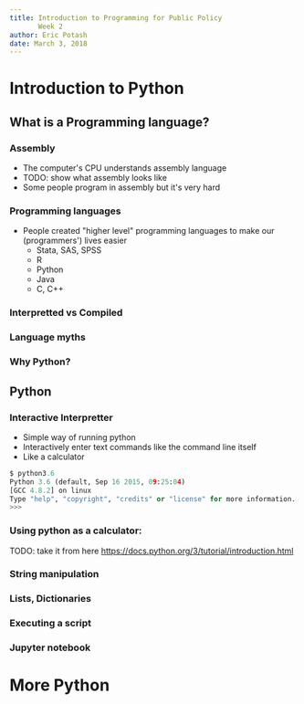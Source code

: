 ```yaml
---
title: Introduction to Programming for Public Policy
       Week 2
author: Eric Potash
date: March 3, 2018
---
```

# Introduction to Python

## What is a Programming language?

### Assembly

* The computer's CPU understands assembly language
* TODO: show what assembly looks like
* Some people program in assembly but it's very hard

### Programming languages

* People created "higher level" programming languages to make our (programmers') lives easier
    * Stata, SAS, SPSS
    * R
    * Python
    * Java
    * C, C++

### Interpretted vs Compiled

### Language myths

### Why Python?

## Python

### Interactive Interpretter

* Simple way of running python
* Interactively enter text commands like the command line itself
* Like a calculator

```python
$ python3.6
Python 3.6 (default, Sep 16 2015, 09:25:04)
[GCC 4.8.2] on linux
Type "help", "copyright", "credits" or "license" for more information.
>>>
```

### Using python as a calculator:

TODO: take it from here
https://docs.python.org/3/tutorial/introduction.html

### String manipulation

### Lists, Dictionaries

### Executing a script

### Jupyter notebook

# More Python
